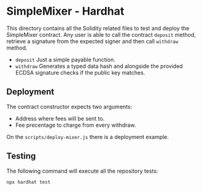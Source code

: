 # SimpleMixer - Hardhat

This directory contains all the Solidity related files to test and deploy the SimpleMixer contract.
Any user is able to call the contract `deposit` method, retrieve a signature from the expected signer and then call `withdraw` method.

- `deposit` Just a simple payable function.
- `withdraw` Generates a typed data hash and alongside the provided ECDSA signature checks if the public key matches.

## Deployment

The contract constructor expects two arguments:

- Address where fees will be sent to.
- Fee precentage to charge from every withdraw.

On the `scripts/deploy-mixer.js` there is a deployment example.

## Testing

The following command will execute all the repository tests:

```shell
npx hardhat test
```
